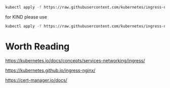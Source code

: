 ```sh
kubectl apply -f https://raw.githubusercontent.com/kubernetes/ingress-nginx/controller-v1.12.0/deploy/static/provider/cloud/deploy.yaml
```

for KIND please use
```sh
kubectl apply -f https://raw.githubusercontent.com/kubernetes/ingress-nginx/main/deploy/static/provider/kind/deploy.yaml
```

# Worth Reading
https://kubernetes.io/docs/concepts/services-networking/ingress/

https://kubernetes.github.io/ingress-nginx/

https://cert-manager.io/docs/

